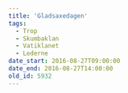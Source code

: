 ```yaml
---
title: 'Gladsaxedagen'
tags:
  - Trop
  - Skumbaklan
  - Vatiklanet
  - Lederne
date_start: 2016-08-27T09:00:00
date_end: 2016-08-27T14:00:00
old_id: 5932
---
```

